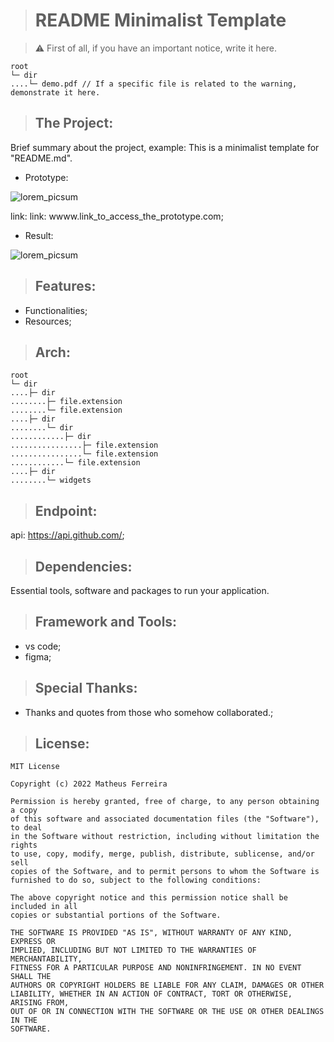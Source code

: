 > # README Minimalist Template

>:warning: First of all, if you have an important notice, write it here.

    root
    └─ dir
    ....└─ demo.pdf // If a specific file is related to the warning, demonstrate it here.

> ## The Project:

Brief summary about the project, example: This is a minimalist template for "README.md".

<!-- Place images of your application to enrich your demo. -->

* Prototype:

![lorem_picsum](https://user-images.githubusercontent.com/59848966/176330785-9219dd85-9545-4e01-84f5-6c8dd57770ef.png)

link: link: wwww.link_to_access_the_prototype.com;

* Result:

![lorem_picsum](https://user-images.githubusercontent.com/59848966/176330785-9219dd85-9545-4e01-84f5-6c8dd57770ef.png)

> ## Features:

* Functionalities;
* Resources;

> ## Arch:

<!-- Drawing the architecture of your project to enrich your demo. -->

    root
    └─ dir
    ....├─ dir
    ........├─ file.extension
    ........└─ file.extension
    ....├─ dir
    ........└─ dir
    ............├─ dir
    ................├─ file.extension
    ................└─ file.extension
    ............└─ file.extension
    ....├─ dir
    ........└─ widgets

> ## Endpoint:

<!-- Endpoint used. -->

api: https://api.github.com/;

> ## Dependencies:

Essential tools, software and packages to run your application.


> ## Framework and Tools:

* vs code;
* figma;

> ## Special Thanks:

* Thanks and quotes from those who somehow collaborated.;

<!-- If there is a license, put it at the end. -->

> ## License:

    MIT License

    Copyright (c) 2022 Matheus Ferreira

    Permission is hereby granted, free of charge, to any person obtaining a copy
    of this software and associated documentation files (the "Software"), to deal
    in the Software without restriction, including without limitation the rights
    to use, copy, modify, merge, publish, distribute, sublicense, and/or sell
    copies of the Software, and to permit persons to whom the Software is
    furnished to do so, subject to the following conditions:

    The above copyright notice and this permission notice shall be included in all
    copies or substantial portions of the Software.

    THE SOFTWARE IS PROVIDED "AS IS", WITHOUT WARRANTY OF ANY KIND, EXPRESS OR
    IMPLIED, INCLUDING BUT NOT LIMITED TO THE WARRANTIES OF MERCHANTABILITY,
    FITNESS FOR A PARTICULAR PURPOSE AND NONINFRINGEMENT. IN NO EVENT SHALL THE
    AUTHORS OR COPYRIGHT HOLDERS BE LIABLE FOR ANY CLAIM, DAMAGES OR OTHER
    LIABILITY, WHETHER IN AN ACTION OF CONTRACT, TORT OR OTHERWISE, ARISING FROM,
    OUT OF OR IN CONNECTION WITH THE SOFTWARE OR THE USE OR OTHER DEALINGS IN THE
    SOFTWARE.
